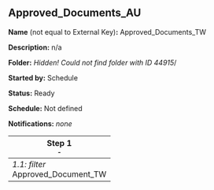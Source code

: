 ## Approved_Documents_AU

**Name** (not equal to External Key)**:** Approved_Documents_TW

**Description:** n/a

**Folder:** _Hidden! Could not find folder with ID 44915_/

**Started by:** Schedule

**Status:** Ready

**Schedule:** Not defined

**Notifications:** _none_


| Step 1<br>_<small>-</small>_ |
| --- |
| _1.1: filter_<br>Approved_Document_TW |
